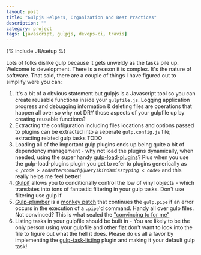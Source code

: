 ```yaml
---
layout: post
title: "Gulpjs Helpers, Organization and Best Practices"
description: ""
category: project
tags: [javascript, gulpjs, devops-ci, travis]
---
```

{% include JB/setup %}

Lots of folks dislike gulp because it gets unweldy as the tasks pile up. Welcome to development. There is a reason it is complex. It's the nature of software. That said, there are a couple of things I have figured out to simplify were you can:

1.  It's a bit of a obvious statement but gulpjs is a Javascript tool so you can create reusable functions inside your <code>gulpfile.js</code>. Logging application progress and debugging information &amp; deleting files are operations that happen all over so why not DRY those aspects of your gulpfile up by creating reusable functions?
1.  Extracting the configuration including files locations and options passed to plugins can be extracted into a seperate <code>gulp.config.js</code> file; extracting related gulp tasks TODO
1.  Loading all of the important gulp plugins ends up being quite a bit of dependency management - why not load the plugins dynamically, when needed, using the super handy [gulp-load-plugins](https://www.npmjs.com/package/gulp-load-plugins)? Plus when you use the gulp-load-plugins plugin you get to refer to plugins generically as <code>$</code> and after so much jQuery I kinda miss typing <code>$</code> and this really helps me feel better! 
1.  [Gulpif](https://github.com/robrich/gulp-if) allows you to conditionally control the low of vinyl objects - which translates into tons of fantastic filtering in your gulp tasks. Don't use filtering use gulp if 
1. [Gulp-plumber](https://github.com/floatdrop/gulp-plumber) is a [monkey patch](https://en.wikipedia.org/wiki/Monkey_patch) that continues the <code>gulp.pipe</code> if an error occurs in the execution of a <code>.pipe</code>'d command. Handy all over gulp files. Not convinced? This is what sealed the ["convincing to for me"](https://gist.github.com/floatdrop/8269868)
1.  Listing tasks in your gulpfile should be built in - You are likely to be the only person using your gulpfile and other flat don't want to look into the file to figure out what the hell it does. Please do us all a favor by implementing the [gulp-task-listing](https://www.npmjs.com/package/gulp-task-listing) plugin and making it your default gulp task!